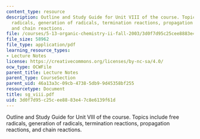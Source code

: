 ```yaml
---
content_type: resource
description: Outline and Study Guide for Unit VIII of the course. Topics include free
  radicals, generation of radicals, termination reactions, propagation reactions,
  and chain reactions.
file: /courses/5-13-organic-chemistry-ii-fall-2003/3d0f7d95c25cee8883e47c8e6139f61d_sg_viii.pdf
file_size: 58962
file_type: application/pdf
learning_resource_types:
- Lecture Notes
license: https://creativecommons.org/licenses/by-nc-sa/4.0/
ocw_type: OCWFile
parent_title: Lecture Notes
parent_type: CourseSection
parent_uid: 46a13a3c-09cb-4738-5db9-9d45358bf255
resourcetype: Document
title: sg_viii.pdf
uid: 3d0f7d95-c25c-ee88-83e4-7c8e6139f61d
---
```

Outline and Study Guide for Unit VIII of the course. Topics include free radicals, generation of radicals, termination reactions, propagation reactions, and chain reactions.